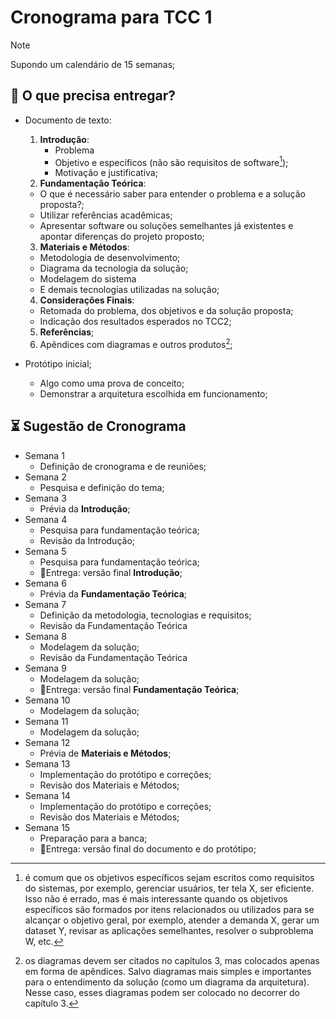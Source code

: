 # Cronograma para TCC 1

> [!NOTE]
> Supondo um calendário de 15 semanas;

## 🎯 O que precisa entregar?

- Documento de texto:
  1. **Introdução**:
     - Problema
     - Objetivo e específicos (não são requisitos de software[^1]);
     - Motivação e justificativa;
  2. **Fundamentação Teórica**:
    - O que é necessário saber para entender o problema e a solução proposta?;
    - Utilizar referências acadêmicas;
    - Apresentar software ou soluções semelhantes já existentes e apontar diferenças do projeto proposto;
  3. **Materiais e Métodos**:
    - Metodologia de desenvolvimento;
    - Diagrama da tecnologia da solução;
    - Modelagem do sistema
    - E demais tecnologias utilizadas na solução;
  4. **Considerações Finais**:
    - Retomada do problema, dos objetivos e da solução proposta;
    - Indicação dos resultados esperados no TCC2;
  5. **Referências**;
  6. Apêndices com diagramas e outros produtos[^2];

- Protótipo inicial;
  - Algo como uma prova de conceito;
  - Demonstrar a arquitetura escolhida em funcionamento;

## ⏳ Sugestão de Cronograma

- Semana 1
  - Definição de cronograma e de reuniões;
- Semana 2
  - Pesquisa e definição do tema;
- Semana 3
  - Prévia da **Introdução**;
- Semana 4
  - Pesquisa para fundamentação teórica;
  - Revisão da Introdução;
- Semana 5
  - Pesquisa para fundamentação teórica;
  - 📆Entrega: versão final **Introdução**;
- Semana 6
  - Prévia da **Fundamentação Teórica**;
- Semana 7
  - Definição da metodologia, tecnologias e requisitos;
  - Revisão da Fundamentação Teórica
- Semana 8
  - Modelagem da solução;
  - Revisão da Fundamentação Teórica
- Semana 9
  - Modelagem da solução;
  - 📆Entrega: versão final **Fundamentação Teórica**;
- Semana 10
  - Modelagem da solução;
- Semana 11
  - Modelagem da solução;
- Semana 12
  - Prévia de **Materiais e Métodos**;
- Semana 13
  - Implementação do protótipo e correções;
  - Revisão dos Materiais e Métodos;
- Semana 14
  - Implementação do protótipo e correções;
  - Revisão dos Materiais e Métodos;
- Semana 15
  - Preparação para a banca;
  - 📆Entrega: versão final do documento e do protótipo;

[^1]: é comum que os objetivos específicos sejam escritos como requisitos do sistemas, por exemplo, gerenciar usuários, ter tela X, ser eficiente. Isso não é errado, mas é mais interessante quando os objetivos específicos são formados por itens relacionados ou utilizados para se alcançar o objetivo geral, por exemplo, atender a demanda X, gerar um dataset Y, revisar as aplicações semelhantes, resolver o subproblema W, etc.
[^2]: os diagramas devem ser citados no capítulos 3, mas colocados apenas em forma de apêndices. Salvo diagramas mais simples e importantes para o entendimento da solução (como um diagrama da arquitetura). Nesse caso, esses diagramas podem ser colocado no decorrer do capítulo 3.
